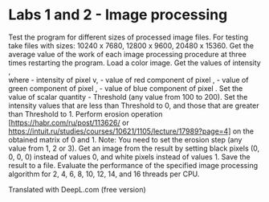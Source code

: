 # **Labs 1 and 2 - Image processing**


Test the program for different sizes of processed image files. For testing take files with sizes: 10240 x 7680, 12800 x 9600, 20480 x 15360. Get the average value of the work of each image processing procedure at three times restarting the program.
Load a color image.
Get the values of intensity ,                                
where - intensity of pixel v, - value of red component of pixel , - value of green component of pixel , - value of blue component of pixel .
Set the value of scalar quantity - Threshold (any value from 100 to 200). Set the intensity values that are less than Threshold to 0, and those that are greater than Threshold to 1.
Perform erosion operation [https://habr.com/ru/post/113626/ or https://intuit.ru/studies/courses/10621/1105/lecture/17989?page=4] on the obtained matrix of 0 and 1. Note: You need to set the erosion step (any value from 1, 2 or 3). Get an image from the result by setting black pixels (0, 0, 0, 0) instead of values 0, and white pixels instead of values 1. Save the result to a file.
Evaluate the performance of the specified image processing algorithm for 2, 4, 6, 8, 10, 12, 14, and 16 threads per CPU.

Translated with DeepL.com (free version)
